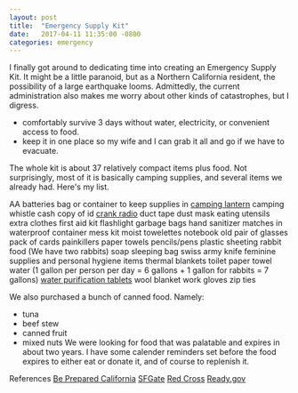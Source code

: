 ```yaml
---
layout: post
title:  "Emergency Supply Kit"
date:   2017-04-11 11:35:00 -0800
categories: emergency
---
```


I finally got around to dedicating time into creating an Emergency Supply Kit. It might be a little paranoid, but as a Northern California resident, the possibility of a large earthquake looms. Admittedly, the current administration also makes me worry about other kinds of catastrophes, but I digress. 


- comfortably survive 3 days without water, electricity, or convenient access to food.
- keep it in one place so my wife and I can grab it all and go if we have to evacuate.

The whole kit is about 37 relatively compact items plus food. Not surprisingly, most of it is basically camping supplies, and several items we already had. Here's my list.

AA batteries
bag or container to keep supplies in
[camping lantern](https://www.amazon.com/gp/product/B00XM8HTIS/ref=oh_aui_detailpage_o01_s00?ie=UTF8&psc=1)
camping whistle
cash
copy of id
[crank radio](https://www.amazon.com/gp/product/B018I4BPNU/ref=oh_aui_detailpage_o01_s00?ie=UTF8&psc=1)
duct tape
dust mask
eating utensils
extra clothes
first aid kit
flashlight
garbage bags
hand sanitizer
matches in waterproof container
mess kit
moist towelettes
notebook
old pair of glasses
pack of cards
painkillers
paper towels
pencils/pens
plastic sheeting
rabbit food (We have two rabbits)
soap
sleeping bag
swiss army knife
feminine supplies and personal hygiene items
thermal blankets
toilet paper
towel
water (1 gallon per person per day = 6 gallons + 1 gallon for rabbits = 7 gallons)
[water purification tablets](https://www.amazon.com/gp/product/B00GG19KWQ/ref=oh_aui_detailpage_o04_s00?ie=UTF8&psc=1)
wool blanket
work gloves
zip ties

We also purchased a bunch of canned food. Namely:
- tuna
- beef stew
- canned fruit
- mixed nuts
 We were looking for food that was palatable and expires in about two years. I have some calender reminders set before the food expires to either eat or donate it, and of course to replenish it. 


References
[Be Prepared California](http://www.bepreparedcalifornia.ca.gov/BEPREPARED/INDIVIDUALSANDFAMILIES/Pages/PrepareanEmergencySupplyKit.aspx)
[SFGate](http://www.sfgate.com/earthquakes/article/Make-your-own-earthquake-preparedness-kit-5410506.php)
[Red Cross](http://www.redcross.org/get-help/prepare-for-emergencies/be-red-cross-ready/get-a-kit)
[Ready.gov](https://www.ready.gov/kit)


